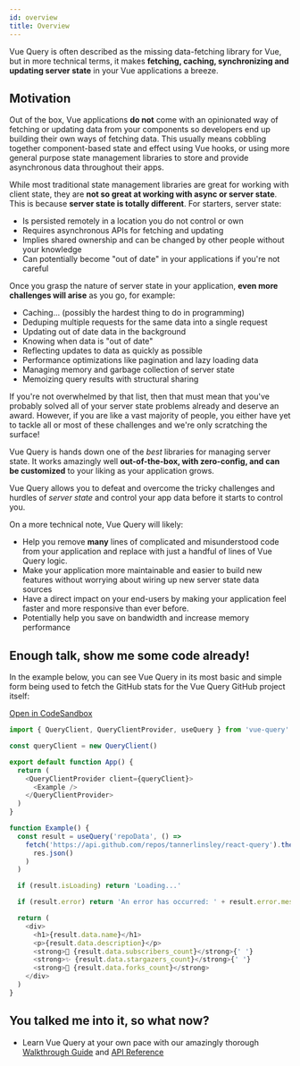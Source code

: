 ```yaml
---
id: overview
title: Overview
---
```


Vue Query is often described as the missing data-fetching library for Vue, but in more technical terms, it makes **fetching, caching, synchronizing and updating server state** in your Vue applications a breeze.

## Motivation

Out of the box, Vue applications **do not** come with an opinionated way of fetching or updating data from your components so developers end up building their own ways of fetching data. This usually means cobbling together component-based state and effect using Vue hooks, or using more general purpose state management libraries to store and provide asynchronous data throughout their apps.

While most traditional state management libraries are great for working with client state, they are **not so great at working with async or server state**. This is because **server state is totally different**. For starters, server state:

- Is persisted remotely in a location you do not control or own
- Requires asynchronous APIs for fetching and updating
- Implies shared ownership and can be changed by other people without your knowledge
- Can potentially become "out of date" in your applications if you're not careful

Once you grasp the nature of server state in your application, **even more challenges will arise** as you go, for example:

- Caching... (possibly the hardest thing to do in programming)
- Deduping multiple requests for the same data into a single request
- Updating out of date data in the background
- Knowing when data is "out of date"
- Reflecting updates to data as quickly as possible
- Performance optimizations like pagination and lazy loading data
- Managing memory and garbage collection of server state
- Memoizing query results with structural sharing

If you're not overwhelmed by that list, then that must mean that you've probably solved all of your server state problems already and deserve an award. However, if you are like a vast majority of people, you either have yet to tackle all or most of these challenges and we're only scratching the surface!

Vue Query is hands down one of the _best_ libraries for managing server state. It works amazingly well **out-of-the-box, with zero-config, and can be customized** to your liking as your application grows.

Vue Query allows you to defeat and overcome the tricky challenges and hurdles of _server state_ and control your app data before it starts to control you.

On a more technical note, Vue Query will likely:

- Help you remove **many** lines of complicated and misunderstood code from your application and replace with just a handful of lines of Vue Query logic.
- Make your application more maintainable and easier to build new features without worrying about wiring up new server state data sources
- Have a direct impact on your end-users by making your application feel faster and more responsive than ever before.
- Potentially help you save on bandwidth and increase memory performance

## Enough talk, show me some code already!

In the example below, you can see Vue Query in its most basic and simple form being used to fetch the GitHub stats for the Vue Query GitHub project itself:

[Open in CodeSandbox](https://codesandbox.io/s/github/tannerlinsley/react-query/tree/master/examples/simple)

```js
import { QueryClient, QueryClientProvider, useQuery } from 'vue-query'

const queryClient = new QueryClient()

export default function App() {
  return (
    <QueryClientProvider client={queryClient}>
      <Example />
    </QueryClientProvider>
  )
}

function Example() {
  const result = useQuery('repoData', () =>
    fetch('https://api.github.com/repos/tannerlinsley/react-query').then(res =>
      res.json()
    )
  )

  if (result.isLoading) return 'Loading...'

  if (result.error) return 'An error has occurred: ' + result.error.message

  return (
    <div>
      <h1>{result.data.name}</h1>
      <p>{result.data.description}</p>
      <strong>👀 {result.data.subscribers_count}</strong>{' '}
      <strong>✨ {result.data.stargazers_count}</strong>{' '}
      <strong>🍴 {result.data.forks_count}</strong>
    </div>
  )
}
```

## You talked me into it, so what now?

- Learn Vue Query at your own pace with our amazingly thorough [Walkthrough Guide](../installation) and [API Reference](../reference/useQuery)
